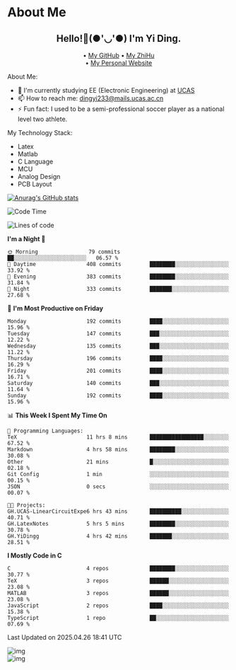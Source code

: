 # About Me

<h2 style="text-align:center;"> Hello!👋(●'◡'●) I'm Yi Ding.</h2>

<div style="text-align:center;">
  • <a href="https://github.com/YiDingg">My GitHub</a>
  • <a href="https://www.zhihu.com/people/YiDingg">My ZhiHu</a><br>
  • <a href="https://yidingg.github.io/YiDingg">My Personal Website</a><br>
</div>

About Me:
- 🔭 I'm currently studying EE (Electronic Engineering) at [UCAS](https://www.ucas.ac.cn/)
- 📫 How to reach me: dingyi233@mails.ucas.ac.cn
- ⚡ Fun fact: I used to be a semi-professional soccer player as a national level two athlete.

My Technology Stack:
- Latex
- Matlab
- C Language
- MCU 
- Analog Design
- PCB Layout


[![Anurag's GitHub stats](https://github-readme-stats.vercel.app/api?username=YiDingg)](https://github.com/anuraghazra/github-readme-stats)

<!--START_SECTION:waka-->
![Code Time](http://img.shields.io/badge/Code%20Time-1%2C102%20hrs%2046%20mins-blue)

![Lines of code](https://img.shields.io/badge/From%20Hello%20World%20I%27ve%20Written-775.2%20thousand%20lines%20of%20code-blue)

**I'm a Night 🦉** 

```text
🌞 Morning                79 commits          ██░░░░░░░░░░░░░░░░░░░░░░░   06.57 % 
🌆 Daytime                408 commits         ████████░░░░░░░░░░░░░░░░░   33.92 % 
🌃 Evening                383 commits         ████████░░░░░░░░░░░░░░░░░   31.84 % 
🌙 Night                  333 commits         ███████░░░░░░░░░░░░░░░░░░   27.68 % 
```
📅 **I'm Most Productive on Friday** 

```text
Monday                   192 commits         ████░░░░░░░░░░░░░░░░░░░░░   15.96 % 
Tuesday                  147 commits         ███░░░░░░░░░░░░░░░░░░░░░░   12.22 % 
Wednesday                135 commits         ███░░░░░░░░░░░░░░░░░░░░░░   11.22 % 
Thursday                 196 commits         ████░░░░░░░░░░░░░░░░░░░░░   16.29 % 
Friday                   201 commits         ████░░░░░░░░░░░░░░░░░░░░░   16.71 % 
Saturday                 140 commits         ███░░░░░░░░░░░░░░░░░░░░░░   11.64 % 
Sunday                   192 commits         ████░░░░░░░░░░░░░░░░░░░░░   15.96 % 
```


📊 **This Week I Spent My Time On** 

```text
💬 Programming Languages: 
TeX                      11 hrs 8 mins       █████████████████░░░░░░░░   67.52 % 
Markdown                 4 hrs 58 mins       ████████░░░░░░░░░░░░░░░░░   30.08 % 
Other                    21 mins             █░░░░░░░░░░░░░░░░░░░░░░░░   02.18 % 
Git Config               1 min               ░░░░░░░░░░░░░░░░░░░░░░░░░   00.15 % 
JSON                     0 secs              ░░░░░░░░░░░░░░░░░░░░░░░░░   00.07 % 

🐱‍💻 Projects: 
GH.UCAS-LinearCircuitExpe6 hrs 43 mins       ██████████░░░░░░░░░░░░░░░   40.71 % 
GH.LatexNotes            5 hrs 5 mins        ████████░░░░░░░░░░░░░░░░░   30.78 % 
GH.YiDingg               4 hrs 42 mins       ███████░░░░░░░░░░░░░░░░░░   28.51 % 
```

**I Mostly Code in C** 

```text
C                        4 repos             ████████░░░░░░░░░░░░░░░░░   30.77 % 
TeX                      3 repos             ██████░░░░░░░░░░░░░░░░░░░   23.08 % 
MATLAB                   3 repos             ██████░░░░░░░░░░░░░░░░░░░   23.08 % 
JavaScript               2 repos             ████░░░░░░░░░░░░░░░░░░░░░   15.38 % 
TypeScript               1 repo              ██░░░░░░░░░░░░░░░░░░░░░░░   07.69 % 
```




 Last Updated on 2025.04.26 18:41 UTC
<!--END_SECTION:waka-->

<!-- Coding activity over the last year -->
<div class='center'><img src='https://wakatime.com/share/@YiDingg/260601e0-8e46-41ab-9832-d4d0ae5fd0bd.svg' alt='img'/></div>

<!-- Languages over the last year -->
<div class='center'><img src='https://wakatime.com/share/@YiDingg/99546fa3-4cc3-4808-ab6e-13f38e27aba1.svg' alt='img'/></div>
